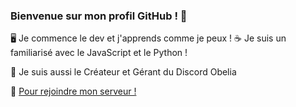 ### Bienvenue sur mon profil GitHub ! 👋

🖥️ Je commence le dev et j'apprends comme je peux !
☕ Je suis un familiarisé avec le JavaScript et le Python !

📍 Je suis aussi le Créateur et Gérant du Discord Obelia

🔗 <a href="https://discord.gg/qEV4YZj" rel="nofollow">Pour rejoindre mon serveur !</a>
